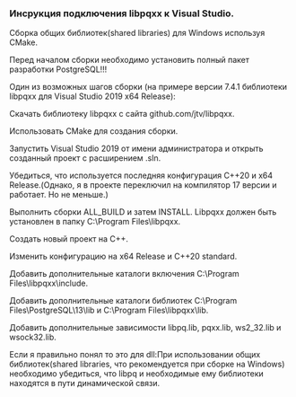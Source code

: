 ### Инсрукция подключения libpqxx к Visual Studio.

Сборка общих библиотек(shared libraries) для Windows используя CMake.

Перед началом сборки необходимо установить полный пакет разработки PostgreSQL!!! 

Один из возможных шагов сборки (на примере версии 7.4.1 библиотеки libpqxx для Visual Studio 2019 x64 Release):

Скачать библиотеку libpqxx с сайта github.com/jtv/libpqxx. 

Использовать CMake для создания сборки. 

Запустить Visual Studio 2019 от имени администратора и открыть созданный проект с расширением .sln. 

Убедиться, что используется последняя конфигурация C++20 и x64 Release.(Однако, я в проекте переключил на компилятор 17 версии и работает. Но не меньше.) 

Выполнить сборки ALL_BUILD и затем INSTALL. Libpqxx должен быть установлен в папку C:\Program Files\libpqxx. 

Создать новый проект на C++. 

Изменить конфигурацию на x64 Release и C++20 standard. 

Добавить дополнительные каталоги включения C:\Program Files\libpqxx\include. 

Добавить дополнительные каталоги библиотек C:\Program Files\PostgreSQL\13\lib и C:\Program Files\libpqxx\lib. 

Добавить дополнительные зависимости libpq.lib, pqxx.lib, ws2_32.lib и wsock32.lib. 

Если я правильно понял то это для dll:При использовании общих библиотек(shared libraries, что рекомендуется при сборке на Windows) необходимо убедиться, что libpq и необходимые ему библиотеки находятся в пути динамической связи. 